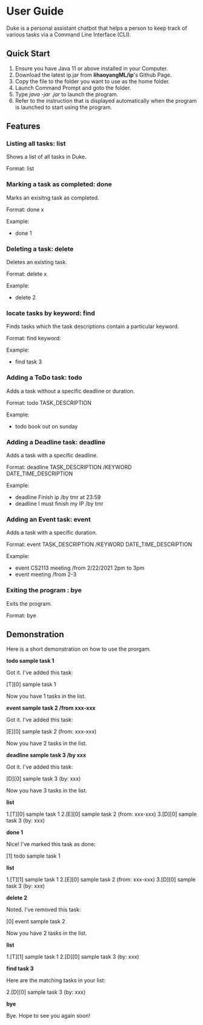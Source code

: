 # User Guide

Duke is a personal assistant chatbot that helps a person to keep track of various tasks via a Command Line Interface (CLI).


## Quick Start

1. Ensure you have Java 11 or above installed in your Computer.
2. Download the latest ip.jar from **lihaoyangML/ip**'s Github Page.
3. Copy the file to the folder you want to use as the home folder.
4. Launch Command Prompt and goto the folder.
5. Type *java -jar <filename>.jar* to launch the program.
6. Refer to the instruction that is displayed automatically when the program is launched to start using the program. 


## Features

### Listing all tasks: list
Shows a list of all tasks in Duke.

Format: list

### Marking a task as completed: done
Marks an exisitng task as completed.

Format: done x

Example: 
* done 1

### Deleting a task: delete
Deletes an existing task.

Format: delete x

Example: 
* delete 2

### locate tasks by keyword: find
Finds tasks which the task descriptions contain a particular keyword.

Format: find keyword:

Example:
* find task 3

### Adding a ToDo task: todo
Adds a task without a specific deadline or duration.

Format: todo TASK_DESCRIPTION

Example:
* todo book out on sunday

### Adding a Deadline task: deadline
Adds a task with a specific deadline.

Format: deadline TASK_DESCRIPTION /KEYWORD DATE_TIME_DESCRIPTION

Example:
* deadline Finish ip /by tmr at 23:59 
* deadline I must finish my IP /by tmr

### Adding an Event task: event
Adds a task with a specific duration.

Format: event TASK_DESCRIPTION /KEYWORD DATE_TIME_DESCRIPTION

Example:
* event CS2113 meeting /from 2/22/2021 2pm to 3pm
* event meeting /from 2-3

### Exiting the program : bye
Exits the program.

Format: bye


## Demonstration
Here is a short demonstration on how to use the prorgam.

**todo sample task 1**

Got it. I've added this task:

  [T][0] sample task 1
  
Now you have 1 tasks in the list.


**event sample task 2 /from xxx-xxx**

Got it. I've added this task:

  [E][0] sample task 2  (from: xxx-xxx)
  
Now you have 2 tasks in the list.


**deadline sample task 3 /by xxx**

Got it. I've added this task:

  [D][0] sample task 3  (by: xxx)
  
Now you have 3 tasks in the list.


**list**

1.[T][0] sample task 1
2.[E][0] sample task 2  (from: xxx-xxx)
3.[D][0] sample task 3  (by: xxx)


**done 1**

Nice! I've marked this task as done: 

[1] todo sample task 1

**list**

1.[T][1] sample task 1
2.[E][0] sample task 2  (from: xxx-xxx)
3.[D][0] sample task 3  (by: xxx)


**delete 2**

Noted. I've removed this task:

  [0] event sample task 2
  
Now you have 2 tasks in the list.


**list**

1.[T][1] sample task 1
2.[D][0] sample task 3  (by: xxx)


**find task 3**

Here are the matching tasks in your list:

2.[D][0] sample task 3  (by: xxx)


**bye**

Bye. Hope to see you again soon!


